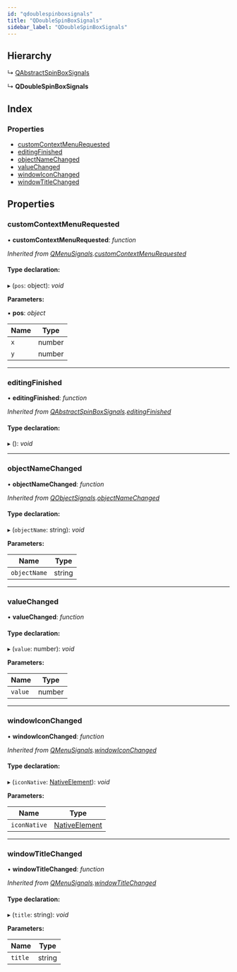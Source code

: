 ```yaml
---
id: "qdoublespinboxsignals"
title: "QDoubleSpinBoxSignals"
sidebar_label: "QDoubleSpinBoxSignals"
---
```


## Hierarchy

  ↳ [QAbstractSpinBoxSignals](qabstractspinboxsignals.md)

  ↳ **QDoubleSpinBoxSignals**

## Index

### Properties

* [customContextMenuRequested](qdoublespinboxsignals.md#customcontextmenurequested)
* [editingFinished](qdoublespinboxsignals.md#editingfinished)
* [objectNameChanged](qdoublespinboxsignals.md#objectnamechanged)
* [valueChanged](qdoublespinboxsignals.md#valuechanged)
* [windowIconChanged](qdoublespinboxsignals.md#windowiconchanged)
* [windowTitleChanged](qdoublespinboxsignals.md#windowtitlechanged)

## Properties

###  customContextMenuRequested

• **customContextMenuRequested**: *function*

*Inherited from [QMenuSignals](qmenusignals.md).[customContextMenuRequested](qmenusignals.md#customcontextmenurequested)*

#### Type declaration:

▸ (`pos`: object): *void*

**Parameters:**

▪ **pos**: *object*

Name | Type |
------ | ------ |
`x` | number |
`y` | number |

___

###  editingFinished

• **editingFinished**: *function*

*Inherited from [QAbstractSpinBoxSignals](qabstractspinboxsignals.md).[editingFinished](qabstractspinboxsignals.md#editingfinished)*

#### Type declaration:

▸ (): *void*

___

###  objectNameChanged

• **objectNameChanged**: *function*

*Inherited from [QObjectSignals](qobjectsignals.md).[objectNameChanged](qobjectsignals.md#objectnamechanged)*

#### Type declaration:

▸ (`objectName`: string): *void*

**Parameters:**

Name | Type |
------ | ------ |
`objectName` | string |

___

###  valueChanged

• **valueChanged**: *function*

#### Type declaration:

▸ (`value`: number): *void*

**Parameters:**

Name | Type |
------ | ------ |
`value` | number |

___

###  windowIconChanged

• **windowIconChanged**: *function*

*Inherited from [QMenuSignals](qmenusignals.md).[windowIconChanged](qmenusignals.md#windowiconchanged)*

#### Type declaration:

▸ (`iconNative`: [NativeElement](../globals.md#nativeelement)): *void*

**Parameters:**

Name | Type |
------ | ------ |
`iconNative` | [NativeElement](../globals.md#nativeelement) |

___

###  windowTitleChanged

• **windowTitleChanged**: *function*

*Inherited from [QMenuSignals](qmenusignals.md).[windowTitleChanged](qmenusignals.md#windowtitlechanged)*

#### Type declaration:

▸ (`title`: string): *void*

**Parameters:**

Name | Type |
------ | ------ |
`title` | string |
